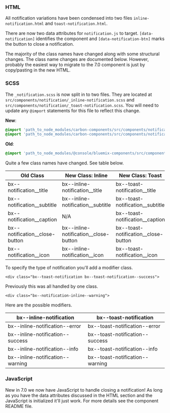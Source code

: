 ### HTML

All notification variations have been condensed into two files `inline-notification.html` and `toast-notification.html`.

There are now two data attributes for `notification.js` to target. `[data-notification]` identifies the component and `[data-notification-btn]` marks the button to close a notification.

The majority of the class names have changed along with some structural changes. The class name changes are documented below. However, probably the easiest way to migrate to the 7.0 component is just by copy/pasting in the new HTML.

### SCSS

The `_notification.scss` is now split in to two files. They are located at `src/components/notification/_inline-notification.scss` and `src/components/notification/_toast-notification.scss`. You will need to update any `@import` statements for this file to reflect this change.

**New**:

```scss
@import 'path_to_node_modules/carbon-components/src/components/notification/_toast-notification.scss';
@import 'path_to_node_modules/carbon-components/src/components/notification/_inline-notification.scss';
```

**Old**:

```scss
@import 'path_to_node_modules/@console/bluemix-components/src/components/notification/notification';
```

Quite a few class names have changed. See table below.

| Old Class                        | New Class: Inline                       | New Class: Toast                       |
| -------------------------------- | --------------------------------------- | -------------------------------------- |
| bx--notification\_\_title        | bx--inline-notification\_\_title        | bx--toast-notification\_\_title        |
| bx--notification\_\_subtitle     | bx--inline-notification\_\_subtitle     | bx--toast-notification\_\_subtitle     |
| bx--notification\_\_caption      | N/A                                     | bx--toast-notification\_\_caption      |
| bx--notification\_\_close-button | bx--inline-notification\_\_close-button | bx--toast-notification\_\_close-button |
| bx--notification\_\_icon         | bx--inline-notification\_\_icon         | bx--toast-notification\_\_icon         |

To specify the type of notification you'll add a modifier class.

`<div class="bx--toast-notification bx--toast-notification--success">`

Previously this was all handled by one class.

`<div class="bx--notification-inline--warning">`

Here are the possible modifiers.

| bx--inline-notification          | bx--toast-notification          |
| -------------------------------- | ------------------------------- |
| bx--inline-notification--error   | bx--toast-notification--error   |
| bx--inline-notification--success | bx--toast-notification--success |
| bx--inline-notification--info    | bx--toast-notification--info    |
| bx--inline-notification--warning | bx--toast-notification--warning |

### JavaScript

New in 7.0 we now have JavaScript to handle closing a notification! As long as you have the data attributes discussed in the HTML section and the JavaScript is initialized it'll just work. For more details see the component README file.
